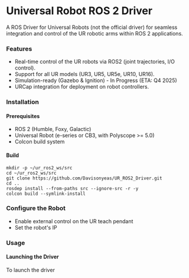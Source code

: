 # Universal Robot ROS 2 Driver

A ROS Driver for Universal Robots (not the official driver) for seamless integration and control of the UR robotic arms within ROS 2 applications.

### Features

* Real-time control of the UR robots via ROS2 (joint trajectories, I/O control).
* Support for all UR models (UR3, UR5, UR5e, UR10, UR16).
* Simulation-ready (Gazebo & Ignition) - In Progress (ETA: Q4 2025)
* URCap integration for deployment on robot controllers.

### Installation

#### Prerequisites

* ROS 2 (Humble, Foxy, Galactic)
* Universal Robot (e-series or CB3, with Polyscope >= 5.0)
* Colcon build system

#### Build 

```
mkdir -p ~/ur_ros2_ws/src
cd ~/ur_ros2_ws/src
git clone https://github.com/Davisonyeas/UR_ROS2_Driver.git
cd ..
rosdep install --from-paths src --ignore-src -r -y
colcon build --symlink-install
```

### Configure the Robot

* Enable external control on the UR teach pendant
* Set the robot's IP

### Usage

#### Launching the Driver

To launch the driver
